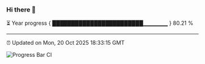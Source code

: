 ### Hi there 👋

⏳ Year progress { ████████████████████████▁▁▁▁▁▁ } 80.21 %

---

⏰ Updated on Mon, 20 Oct 2025 18:33:15 GMT

![Progress Bar CI](https://github.com/liununu/liununu/workflows/Progress%20Bar%20CI/badge.svg)
